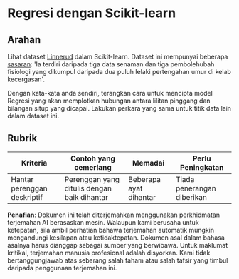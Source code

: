 # Regresi dengan Scikit-learn

## Arahan

Lihat dataset [Linnerud](https://scikit-learn.org/stable/modules/generated/sklearn.datasets.load_linnerud.html#sklearn.datasets.load_linnerud) dalam Scikit-learn. Dataset ini mempunyai beberapa [sasaran](https://scikit-learn.org/stable/datasets/toy_dataset.html#linnerrud-dataset): 'Ia terdiri daripada tiga data senaman dan tiga pembolehubah fisiologi yang dikumpul daripada dua puluh lelaki pertengahan umur di kelab kecergasan'.

Dengan kata-kata anda sendiri, terangkan cara untuk mencipta model Regresi yang akan memplotkan hubungan antara lilitan pinggang dan bilangan situp yang dicapai. Lakukan perkara yang sama untuk titik data lain dalam dataset ini.

## Rubrik

| Kriteria                       | Contoh yang cemerlang               | Memadai                        | Perlu Peningkatan          |
| ------------------------------ | ----------------------------------- | ----------------------------- | -------------------------- |
| Hantar perenggan deskriptif    | Perenggan yang ditulis dengan baik dihantar | Beberapa ayat dihantar         | Tiada penerangan diberikan |

**Penafian**:
Dokumen ini telah diterjemahkan menggunakan perkhidmatan terjemahan AI berasaskan mesin. Walaupun kami berusaha untuk ketepatan, sila ambil perhatian bahawa terjemahan automatik mungkin mengandungi kesilapan atau ketidaktepatan. Dokumen asal dalam bahasa asalnya harus dianggap sebagai sumber yang berwibawa. Untuk maklumat kritikal, terjemahan manusia profesional adalah disyorkan. Kami tidak bertanggungjawab atas sebarang salah faham atau salah tafsir yang timbul daripada penggunaan terjemahan ini.